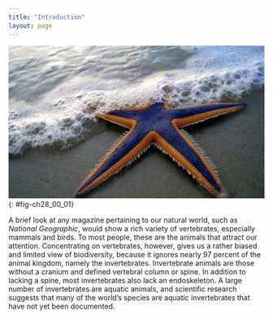 ```yaml
---
title: "Introduction"
layout: page
---
```



<?cnx.eoc class="summary" title="Sections Summary"?>

<?cnx.eoc class="art-exercise" title="Art Connections"?>

<?cnx.eoc class="multiple-choice" title="Multiple Choice"?>

<?cnx.eoc class="free-response" title="Free Response"?>

 ![The photo shows a purple and orange starfish on a sandy flat beach.](../resources/Figure_28_00_01.jpg "Nearly 97 percent of animal species are invertebrates, including this sea star (Astropecten articulates) common to the eastern and southern coasts of the United States (credit: modification of work by Mark Walz)"){: #fig-ch28_00_01}

A brief look at any magazine pertaining to our natural world, such as *National Geographic*, would show a rich variety of vertebrates, especially mammals and birds. To most people, these are the animals that attract our attention. Concentrating on vertebrates, however, gives us a rather biased and limited view of biodiversity, because it ignores nearly 97 percent of the animal kingdom, namely the invertebrates. Invertebrate animals are those without a cranium and defined vertebral column or spine. In addition to lacking a spine, most invertebrates also lack an endoskeleton. A large number of invertebrates are aquatic animals, and scientific research suggests that many of the world’s species are aquatic invertebrates that have not yet been documented.

